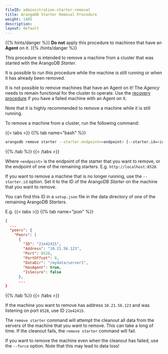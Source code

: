 ```yaml
---
fileID: administration-starter-removal
title: ArangoDB Starter Removal Procedure
weight: 1485
description: 
layout: default
---
```

{{% hints/danger %}}
**Do not** apply this procedure to machines that have an **Agent** on it.
{{% /hints/danger %}}

This procedure is intended to remove a machine from a cluster
that was started with the ArangoDB _Starter_.

It is possible to run this procedure while the machine is still running
or when it has already been removed.

It is not possible to remove machines that have an Agent on it!
The _Agency_ needs to remain functional for the cluster to operate.
Use the [recovery procedure](administration-starter-recovery) if you have
a failed machine with an Agent on it.

Note that it is highly recommended to remove a machine while it is still running.

To remove a machine from a cluster, run the following command:

{{< tabs >}}
{{% tab name="bash" %}}
```bash
arangodb remove starter --starter.endpoint=<endpoint> [--starter.id=<id>] [--force]
```
{{% /tab %}}
{{< /tabs >}}

Where `<endpoint>` is the endpoint of the starter that you want to remove,
or the endpoint of one of the remaining starters. E.g. `http://localhost:8528`.

If you want to remove a machine that is no longer running, use the `--starter.id`
option. Set it to the ID of the ArangoDB _Starter_ on the machine that you want to remove.

You can find this ID in a `setup.json` file in the data directory of one of
the remaining ArangoDB _Starters_.

E.g.
{{< tabs >}}
{{% tab name="json" %}}
```json
{
  ...
  "peers": {
    "Peers": [
      {
        "ID": "21e42415",
        "Address": "10.21.56.123",
        "Port": 8528,
        "PortOffset": 0,
        "DataDir": "/mydata/server1",
        "HasAgent": true,
        "IsSecure": false
      },
      ...
}
```
{{% /tab %}}
{{< /tabs >}}

If the machine you want to remove has address `10.21.56.123` and was listening
on port `8528`, use ID `21e42415`.

The `remove starter` command will attempt the cleanout all data from the servers
of the machine that you want to remove. This can take a long of time.
If the cleanout fails, the `remove starter` command will fail.

If you want to remove the machine even when the cleanout has failed, use
the `--force` option. Note that this may lead to data loss!
